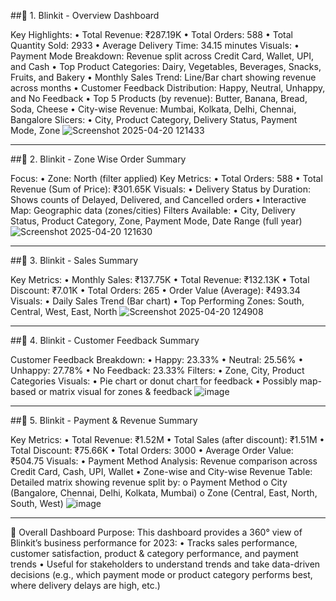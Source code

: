 ##🔵 1. Blinkit - Overview Dashboard

Key Highlights:
•	Total Revenue: ₹287.19K
•	Total Orders: 588
•	Total Quantity Sold: 2933
•	Average Delivery Time: 34.15 minutes
Visuals:
•	Payment Mode Breakdown: Revenue split across Credit Card, Wallet, UPI, and Cash
•	Top Product Categories: Dairy, Vegetables, Beverages, Snacks, Fruits, and Bakery
•	Monthly Sales Trend: Line/Bar chart showing revenue across months
•	Customer Feedback Distribution: Happy, Neutral, Unhappy, and No Feedback
•	Top 5 Products (by revenue): Butter, Banana, Bread, Soda, Cheese
•	City-wise Revenue: Mumbai, Kolkata, Delhi, Chennai, Bangalore
Slicers:
•	City, Product Category, Delivery Status, Payment Mode, Zone
![Screenshot 2025-04-20 121433](https://github.com/user-attachments/assets/61e710a0-c7bd-4001-86a7-05cb64020047)

________________________________________
##🔵 2. Blinkit - Zone Wise Order Summary

Focus:
•	Zone: North (filter applied)
Key Metrics:
•	Total Orders: 588
•	Total Revenue (Sum of Price): ₹301.65K
Visuals:
•	Delivery Status by Duration: Shows counts of Delayed, Delivered, and Cancelled orders
•	Interactive Map: Geographic data (zones/cities)
Filters Available:
•	City, Delivery Status, Product Category, Zone, Payment Mode, Date Range (full year)
![Screenshot 2025-04-20 121630](https://github.com/user-attachments/assets/7cd8e579-b788-4455-9653-6a8af07bad79)

________________________________________
##🔵 3. Blinkit - Sales Summary

Key Metrics:
•	Monthly Sales: ₹137.75K
•	Total Revenue: ₹132.13K
•	Total Discount: ₹7.01K
•	Total Orders: 265
•	Order Value (Average): ₹493.34
Visuals:
•	Daily Sales Trend (Bar chart)
•	Top Performing Zones: South, Central, West, East, North
![Screenshot 2025-04-20 124908](https://github.com/user-attachments/assets/b98827d2-94c6-4a91-b88c-fd0609098d53)


________________________________________
##🔵 4. Blinkit - Customer Feedback Summary

Customer Feedback Breakdown:
•	Happy: 23.33%
•	Neutral: 25.56%
•	Unhappy: 27.78%
•	No Feedback: 23.33%
Filters:
•	Zone, City, Product Categories
Visuals:
•	Pie chart or donut chart for feedback
•	Possibly map-based or matrix visual for zones & feedback
![image](https://github.com/user-attachments/assets/c968d672-fa73-447f-ba5b-4b3b3883ff33)

________________________________________
##🔵 5. Blinkit - Payment & Revenue Summary

Key Metrics:
•	Total Revenue: ₹1.52M
•	Total Sales (after discount): ₹1.51M
•	Total Discount: ₹75.66K
•	Total Orders: 3000
•	Average Order Value: ₹504.75
Visuals:
•	Payment Method Analysis: Revenue comparison across Credit Card, Cash, UPI, Wallet
•	Zone-wise and City-wise Revenue Table: Detailed matrix showing revenue split by:
o	Payment Method
o	City (Bangalore, Chennai, Delhi, Kolkata, Mumbai)
o	Zone (Central, East, North, South, West)
![image](https://github.com/user-attachments/assets/350bc13a-2a32-4d4d-8ab0-3f5b84f0ab51)

________________________________________
🌟 Overall Dashboard Purpose:
This dashboard provides a 360° view of Blinkit’s business performance for 2023:
•	Tracks sales performance, customer satisfaction, product & category performance, and payment trends
•	Useful for stakeholders to understand trends and take data-driven decisions (e.g., which payment mode or product category performs best, where delivery delays are high, etc.)

